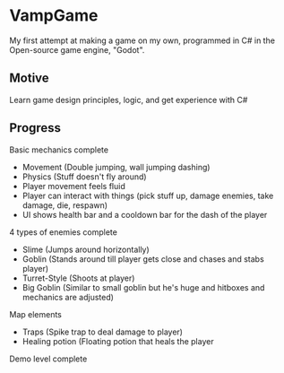 # VampGame
My first attempt at making a game on my own, programmed in C# in the Open-source game engine, "Godot".

## Motive
Learn game design principles, logic, and get experience with C#

## Progress
Basic mechanics complete
  - Movement (Double jumping, wall jumping dashing)
  - Physics (Stuff doesn't fly around)
  - Player movement feels fluid
  - Player can interact with things (pick stuff up, damage enemies, take damage, die, respawn)
  - UI shows health bar and a cooldown bar for the dash of the player

4 types of enemies complete
  - Slime (Jumps around horizontally)
  - Goblin (Stands around till player gets close and chases and stabs player)
  - Turret-Style (Shoots at player)
  - Big Goblin (Similar to small goblin but he's huge and hitboxes and mechanics are adjusted)

Map elements
  - Traps (Spike trap to deal damage to player)
  - Healing potion (Floating potion that heals the player

Demo level complete

